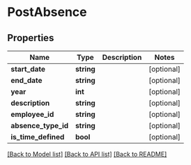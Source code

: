 # PostAbsence

## Properties

 Name                | Type       | Description | Notes      
---------------------|------------|-------------|------------
 **start_date**      | **string** |             | [optional] 
 **end_date**        | **string** |             | [optional] 
 **year**            | **int**    |             | [optional] 
 **description**     | **string** |             | [optional] 
 **employee_id**     | **string** |             | [optional] 
 **absence_type_id** | **string** |             | [optional] 
 **is_time_defined** | **bool**   |             | [optional] 

[[Back to Model list]](../README.md#documentation-for-models) [[Back to API list]](../README.md#documentation-for-api-endpoints) [[Back to README]](../README.md)


